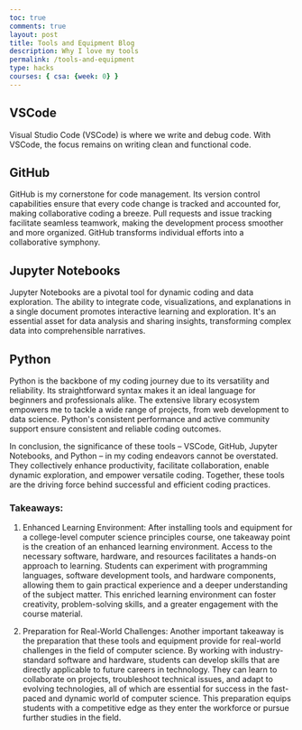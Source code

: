 ```yaml
---
toc: true
comments: true
layout: post
title: Tools and Equipment Blog
description: Why I love my tools
permalink: /tools-and-equipment
type: hacks
courses: { csa: {week: 0} }
---
```


## **VSCode**

Visual Studio Code (VSCode) is where we write and debug code. With VSCode, the focus remains on writing clean and functional code.

## **GitHub**

GitHub is my cornerstone for code management. Its version control capabilities ensure that every code change is tracked and accounted for, making collaborative coding a breeze. Pull requests and issue tracking facilitate seamless teamwork, making the development process smoother and more organized. GitHub transforms individual efforts into a collaborative symphony.

## **Jupyter Notebooks**

Jupyter Notebooks are a pivotal tool for dynamic coding and data exploration. The ability to integrate code, visualizations, and explanations in a single document promotes interactive learning and exploration. It's an essential asset for data analysis and sharing insights, transforming complex data into comprehensible narratives.

## **Python**

Python is the backbone of my coding journey due to its versatility and reliability. Its straightforward syntax makes it an ideal language for beginners and professionals alike. The extensive library ecosystem empowers me to tackle a wide range of projects, from web development to data science. Python's consistent performance and active community support ensure consistent and reliable coding outcomes.

In conclusion, the significance of these tools – VSCode, GitHub, Jupyter Notebooks, and Python – in my coding endeavors cannot be overstated. They collectively enhance productivity, facilitate collaboration, enable dynamic exploration, and empower versatile coding. Together, these tools are the driving force behind successful and efficient coding practices.

### Takeaways:

1. Enhanced Learning Environment:
   After installing tools and equipment for a college-level computer science principles course, one takeaway point is the creation of an enhanced learning environment. Access to the necessary software, hardware, and resources facilitates a hands-on approach to learning. Students can experiment with programming languages, software development tools, and hardware components, allowing them to gain practical experience and a deeper understanding of the subject matter. This enriched learning environment can foster creativity, problem-solving skills, and a greater engagement with the course material.

2. Preparation for Real-World Challenges:
   Another important takeaway is the preparation that these tools and equipment provide for real-world challenges in the field of computer science. By working with industry-standard software and hardware, students can develop skills that are directly applicable to future careers in technology. They can learn to collaborate on projects, troubleshoot technical issues, and adapt to evolving technologies, all of which are essential for success in the fast-paced and dynamic world of computer science. This preparation equips students with a competitive edge as they enter the workforce or pursue further studies in the field.